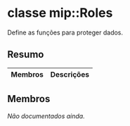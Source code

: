 # <a name="class-miproles"></a>classe mip::Roles 
Define as funções para proteger dados.
  
## <a name="summary"></a>Resumo
 Membros                        | Descrições                                
--------------------------------|---------------------------------------------
  
## <a name="members"></a>Membros
_Não documentados ainda._
